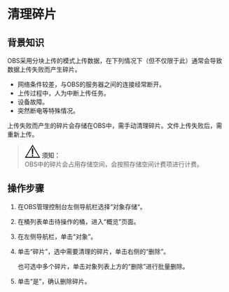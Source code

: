 # 清理碎片<a name="zh-cn_topic_0045829110"></a>

## 背景知识<a name="section30580753"></a>

OBS采用分块上传的模式上传数据，在下列情况下（但不仅限于此）通常会导致数据上传失败而产生碎片。

-   网络条件较差，与OBS的服务器之间的连接经常断开。
-   上传过程中，人为中断上传任务。
-   设备故障。
-   突然断电等特殊情况。

上传失败而产生的碎片会存储在OBS中，需手动清理碎片。文件上传失败后，需重新上传。

>![](public_sys-resources/icon-notice.gif) **须知：**   
>OBS中的碎片会占用存储空间，会按照存储空间计费项进行计费。  

## 操作步骤<a name="section6791328"></a>

1.  在OBS管理控制台左侧导航栏选择“对象存储“。
2.  在桶列表单击待操作的桶，进入“概览”页面。
3.  在左侧导航栏，单击“对象”。
4.  单击“碎片”，选中需要清理的碎片，单击右侧的“删除”。

    也可选中多个碎片，单击对象列表上方的“删除”进行批量删除。

5.  单击“是”，确认删除碎片。

